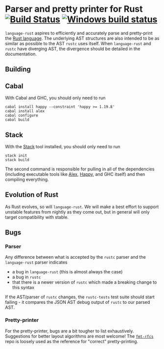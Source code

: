 # Parser and pretty printer for Rust [![Build Status][4]][5] [![Windows build status][7]][8]

`language-rust` aspires to efficiently and accurately parse and pretty-print the [Rust language][0].
The underlying AST structures are also intended to be as similar as possible to the AST `rustc` uses
itself. When `language-rust` and `rustc` have diverging AST, the divergence should be detailed in
the documentation.

## Building

## Cabal

With Cabal and GHC, you should only need to run

    cabal install happy --constraint 'happy >= 1.19.8'
    cabal install alex
    cabal configure
    cabal build

## Stack

With the [Stack][1] tool installed, you should only need to run

    stack init
    stack build

The second command is responsible for pulling in all of the dependencies (including executable
tools like [Alex][2], [Happy][3], and GHC itself) and then compiling everything.

## Evolution of Rust

As Rust evolves, so will `language-rust`. We will make a best effort to support unstable features
from nightly as they come out, but in general will only target compatibility with stable.

## Bugs

### Parser

Any difference between what is accepted by the `rustc` parser and the `language-rust` parser
indicates

  * a bug in `language-rust` (this is almost always the case)
  * a bug in `rustc`
  * that there is a newer version of `rustc` which made a breaking change to this syntax

If the AST/parser of `rustc` changes, the `rustc-tests` test suite should start failing - it
compares the JSON AST debug output of `rustc` to our parsed AST.

### Pretty-printer

For the pretty-printer, bugs are a bit tougher to list exhaustively. Suggestions for better layout
algorithms are most welcome! The [`fmt-rfcs`][6] repo is loosely used as the reference for "correct"
pretty-printing.

[0]: https://www.rust-lang.org/en-US/
[1]: https://docs.haskellstack.org/en/stable/README/
[2]: https://hackage.haskell.org/package/alex
[3]: https://hackage.haskell.org/package/happy
[4]: https://travis-ci.org/harpocrates/language-rust.svg?branch=master
[5]: https://travis-ci.org/harpocrates/language-rust
[6]: https://github.com/rust-lang-nursery/fmt-rfcs
[7]: https://ci.appveyor.com/api/projects/status/um8dxklqmubvn091/branch/master?svg=true
[8]: https://ci.appveyor.com/project/harpocrates/language-rust/branch/master
